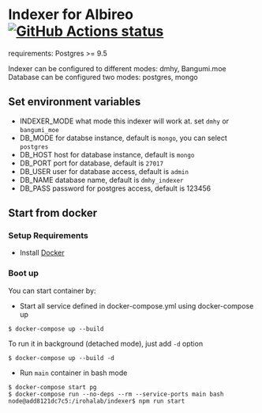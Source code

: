 # Indexer for Albireo [![GitHub Actions status](https://github.com/irohalab/indexer/workflows/checkin/badge.svg)](https://github.com/irohalab/indexer)

requirements: Postgres >= 9.5

Indexer can be configured to different modes: dmhy, Bangumi.moe
Database can be configured two modes: postgres, mongo

## Set environment variables

- INDEXER_MODE what mode this indexer will work at. set `dmhy` or `bangumi_moe`
- DB_MODE for databse instance, default is `mongo`, you can select `postgres`
- DB_HOST host for database instance, default is `mongo`
- DB_PORT port for database, default is `27017`
- DB_USER user for database access, default is `admin`
- DB_NAME database name, default is `dmhy_indexer`
- DB_PASS password for postgres access, default is 123456

## Start from docker

### Setup Requirements

* Install [Docker](https://www.docker.com/community-edition#/download)

### Boot up

You can start container by:

- Start all service defined in docker-compose.yml using docker-compose up

```
$ docker-compose up --build
```
To run it in background (detached mode), just add `-d` option
```
$ docker-compose up --build -d
```

- Run `main` container in bash mode

```
$ docker-compose start pg
$ docker-compose run --no-deps --rm --service-ports main bash
node@add8121dc7c5:/irohalab/indexer$ npm run start
```
